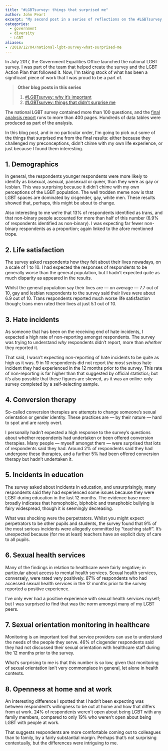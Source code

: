 ```yaml
---
title: "#LGBTsurvey: things that surprised me"
author: John Peart
excerpt: "My second post in a series of reflections on the #LGBTsurvey, as one of the team who shaped it."
categories:
  - government
  - diversity
  - LGBT
aliases:
- /2018/12/04/national-lgbt-survey-what-surprised-me
---
```


In July 2017, the Government Equalities Office launched the national LGBT survey. I was part of the team that helped create the survey and the LGBT Action Plan that followed it. Now, I'm taking stock of what has been a significant piece of work that I was proud to be a part of. 

<blockquote>
<p><strong>Other blog posts in this series</strong></p>
<ol>  
<li><a href="/2018/10/01/national-lgbt-survey-why-its-important">#LGBTsurvey: why it’s important</a></li>
<li><a href="/2018/12/05/national-lgbt-survey-what-didnt-surprise-me">#LGBTsurvey: things that didn't surprise me</a></li>
</ol>
</blockquote>

The national LGBT survey contained more than 100 questions, and the [final analysis report](https://www.gov.uk/government/publications/national-lgbt-survey-summary-report) runs to more than 400 pages. Hundreds of data tables were produced as part of the analysis.

In this blog post, and in no particular order, I'm going to pick out some of the things that surprised me from the final results: either because they challenged my preconceptions, didn't chime with my own life experience, or just because I found them interesting.

## 1. Demographics

In general, the respondents younger respondents were more likely to identify as bisexual, asexual, pansexual or queer, than they were as gay or lesbian. This was surprising because it didn’t chime with my own perceptions of the LGBT population. The well trodden meme now is that LGBT spaces are dominated by cisgender, gay, white men. These results showed that, perhaps, this might be about to change.

Also interesting to me we’re that 13% of respondents identified as trans, and that non-binary people accounted for more than half of this number (6.9% of respondents identified as non-binary). I was expecting far fewer non-binary respondents as a proportion; again linked to the afore mentioned trope.

## 2. Life satisfaction

The survey asked respondents how they felt about their lives nowadays, on a scale of 1 to 10. I had expected the responses of respondents to be generally worse than the general population, but I hadn’t expected quite as much disparity as appeared in the results. 

Whilst the general population say their lives are — on average — 7.7 out of 10, gay and lesbian respondents to the survey said their lives were about 6.9 out of 10. Trans respondents reported much worse life satisfaction though; trans men rated their lives at just 5.1 out of 10.

## 3. Hate incidents

As someone that has been on the receiving end of hate incidents, I expected a high rate of non-reporting amongst respondents. The survey was trying to understand *why* respondents didn’t report, more than *whether* they reported it. 

That said, I wasn’t expecting non-reporting of hate incidents to be quite as high as it was. 9 in 10 respondents did not report *the most serious* hate incident they had experienced in the 12 months prior to the survey. This rate of non-reporting is far higher than that suggested by official statistics; but it’s also possible that these figures are skewed, as it was an online-only survey completed by a self-selecting sample.

## 4. Conversion therapy

So-called conversion therapies are attempts to change someone’s sexual orientation or gender identity. These practices are — by their nature — hard to spot and are rarely overt. 

I personally hadn’t expected a high response to the survey’s questions about whether respondents had undertaken or been offered conversion therapies. Many people — myself amongst them — were surprised that lots of respondents said they had. Around 2% of respondents said they had undergone these therapies, and a further 5% had been offered conversion therapy but hadn’t undertaken it.

## 5. Incidents in education

The survey asked about incidents in education, and unsurprisingly, many respondents said they had experienced some issues because they were LGBT during education in the last 12 months. The evidence base more broadly indicates that homophobic, biphobic and transphobic bullying is fairy widespread, though it is seemingly decreasing. 

What was shocking were the perpetrators. Whilst you might expect perpetrators to be other pupils and students, the survey found that 9% of the most serious incidents were allegedly committed by “teaching staff”. It’s unexpected because (for me at least) teachers have an explicit duty of care to all pupils. 

## 6. Sexual health services

Many of the findings in relation to healthcare were fairly negative; in particular about access to mental health services. Sexual health services, conversely, were rated very positively. 87% of respondents who had accessed sexual health services in the 12 months prior to the survey reported a positive experience.

I’ve only ever had a positive experience with sexual health services myself; but I was surprised to find that was the norm amongst many of my LGBT peers.

## 7. Sexual orientation monitoring in healthcare

Monitoring is an important tool that service providers can use to understand the needs of the people they serve. 46% of cisgender respondents said they had not discussed their sexual orientation with healthcare staff during the 12 months prior to the survey. 

What’s surprising to me is that this number is so low, given that monitoring of sexual orientation isn’t very commonplace in general, let alone in health contexts. 

## 8. Openness at home and at work

An interesting difference I spotted that I hadn’t been expecting was between respondent’s willingness to be out at home and how that differs from at work. 24% of respondents weren't open about being LGBT with any family members, compared to only 19% who weren't open about being LGBT with people at work.

That suggests respondents are more comfortable coming out to colleagues than to family, by a fairly substantial margin. Perhaps that’s not surprising contextually, but the differences were intriguing to me.

